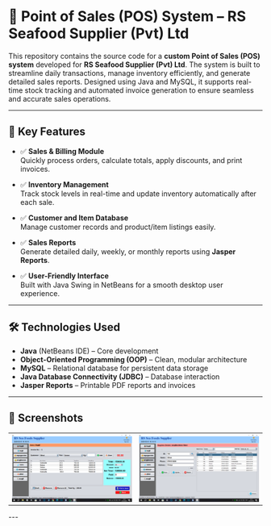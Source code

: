 # 🧾 Point of Sales (POS) System – RS Seafood Supplier (Pvt) Ltd

This repository contains the source code for a **custom Point of Sales (POS) system** developed for **RS Seafood Supplier (Pvt) Ltd**. The system is built to streamline daily transactions, manage inventory efficiently, and generate detailed sales reports. Designed using Java and MySQL, it supports real-time stock tracking and automated invoice generation to ensure seamless and accurate sales operations.

---

## 🚀 Key Features

- ✅ **Sales & Billing Module**  
  Quickly process orders, calculate totals, apply discounts, and print invoices.

- ✅ **Inventory Management**  
  Track stock levels in real-time and update inventory automatically after each sale.

- ✅ **Customer and Item Database**  
  Manage customer records and product/item listings easily.

- ✅ **Sales Reports**  
  Generate detailed daily, weekly, or monthly reports using **Jasper Reports**.

- ✅ **User-Friendly Interface**  
  Built with Java Swing in NetBeans for a smooth desktop user experience.

---

## 🛠️ Technologies Used

- **Java** (NetBeans IDE) – Core development
- **Object-Oriented Programming (OOP)** – Clean, modular architecture
- **MySQL** – Relational database for persistent data storage
- **Java Database Connectivity (JDBC)** – Database interaction
- **Jasper Reports** – Printable PDF reports and invoices

---

## 📸 Screenshots

<table>
  <tr>
    <td><img src="https://github.com/MeshanMiranda/POS-System-RS-Seafood/blob/main/Screenshot%20(348).png?raw=true" width="500"/></td>
    <td><img src="https://github.com/MeshanMiranda/POS-System-RS-Seafood/blob/main/Screenshot%20(347).png?raw=true" width="500"/></td>
  </tr>
</table>
---
